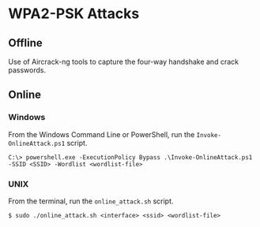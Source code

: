 # WPA2-PSK Attacks

## Offline

Use of Aircrack-ng tools to capture the four-way handshake and crack passwords.

## Online

### Windows

From the Windows Command Line or PowerShell, run the `Invoke-OnlineAttack.ps1`
script.

```
C:\> powershell.exe -ExecutionPolicy Bypass .\Invoke-OnlineAttack.ps1 -SSID <SSID> -Wordlist <wordlist-file>
```

### UNIX

From the terminal, run the `online_attack.sh` script.

```console
$ sudo ./online_attack.sh <interface> <ssid> <wordlist-file>
```

